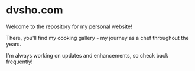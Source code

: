 # dvsho.com

Welcome to the repository for my personal website!

There, you'll find my cooking gallery - my journey as a chef throughout the years.

I'm always working on updates and enhancements, so check back frequently!